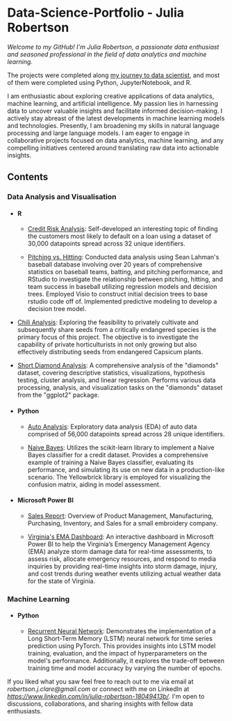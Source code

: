 # Data-Science-Portfolio - Julia Robertson
_Welcome to my GitHub! I'm Julia Robertson, a passionate data enthusiast and seasoned professional in the field of data analytics and machine learning._

The projects were completed along [my journey to data scientist](https://github.com/Julia-Robertson/Julia-Robertson/tree/main/Certificates), and most of them were completed using Python, JupyterNotebook, and R.   

I am enthusiastic about exploring creative applications of data analytics, machine learning, and artificial intelligence. My passion lies in harnessing data to uncover valuable insights and facilitate informed decision-making. I actively stay abreast of the latest developments in machine learning models and technologies. Presently, I am broadening my skills in natural language processing and large language models. I am eager to engage in collaborative projects focused on data analytics, machine learning, and any compelling initiatives centered around translating raw data into actionable insights.


## Contents

### Data Analysis and Visualisation
- #### R
	- [Credit Risk Analysis](https://github.com/Julia-Robertson/Julia-Robertson/blob/main/Data%20Analysis%20%26%20Visualization/R/Credit%20Risk/Credit%20Risk%20Analysis%20and%20Logistic%20Regression%20Model.R): Self-developed an interesting topic of finding the customers most likely to default on a loan using a dataset of 30,000 datapoints spread across 32 unique identifiers.

	- [Pitching vs. Hitting](https://github.com/Julia-Robertson/Julia-Robertson/blob/main/Data%20Analysis%20%26%20Visualization/R/Baseball%20Analysis/Analysis_Baseball.R): Conducted data analysis using Sean Lahman's baseball database involving over 20 years of comprehensive statistics on baseball teams, batting, and pitching performance, and RStudio to investigate the relationship between pitching, hitting, and team success in baseball utilizing regression models and decision trees. Employed Visio to construct initial decision trees to base rstudio code off of. Implemented predictive modeling to develop a decision tree model.

- [Chili Analysis](https://github.com/Julia-Robertson/Julia-Robertson/blob/main/Data%20Analysis%20%26%20Visualization/R/Chili%20Analysis/Analysis_Chili.R): Exploring the feasibility to privately cultivate and subsequently share seeds from a critically endangered species is the primary focus of this project. The objective is to investigate the capability of private horticulturists in not only growing but also effectively distributing seeds from endangered Capsicum plants.

- [Short Diamond Analysis](https://github.com/Julia-Robertson/Julia-Robertson/blob/main/Data%20Analysis%20%26%20Visualization/R/Short%20Diamond%20Exercise/Diamond%20Analysis.R): A comprehensive analysis of the "diamonds" dataset, covering descriptive statistics, visualizations, hypothesis testing, cluster analysis, and linear regression. Performs various data processing, analysis, and visualization tasks on the "diamonds" dataset from the "ggplot2" package. 


- #### Python
	- [Auto Analysis](https://github.com/Julia-Robertson/Julia-Robertson/tree/main/Data%20Analysis%20%26%20Visualization/Python/Auto%20Analysis): Exploratory data analysis (EDA) of auto data comprised of 56,000 datapoints spread across 28 unique identifiers.
	
	- [Naive Bayes](https://github.com/Julia-Robertson/Julia-Robertson/blob/main/Data%20Analysis%20%26%20Visualization/Python/Naive%20Bayes%20Model/Credit%20Analysis.py): Utilizes the scikit-learn library to implement a Naive Bayes classifier for a credit dataset. Provides a comprehensive example of training a Naive Bayes classifier, evaluating its performance, and simulating its use on new data in a production-like scenario. The Yellowbrick library is employed for visualizing the confusion matrix, aiding in model assessment.

- #### Microsoft Power BI
	- [Sales Report](https://github.com/Julia-Robertson/Julia-Robertson/blob/main/Data%20Analysis%20%26%20Visualization/Microsoft%20Power%20BI/Sales%20Report.pdf): Overview of Product Management, Manufacturing, Purchasing, Inventory, and Sales for a small embroidery company.

	- [Virginia's EMA Dashboard]( ): An interactive dashboard in Microsoft Power BI to help the Virginia’s Emergency Management Agency (EMA) analyze storm damage data for real-time assessments, to assess risk, allocate emergency resources, and respond to media inquiries by providing real-time insights into storm damage, injury, and cost trends during weather events utilizing actual weather data for the state of Virginia.
  


### Machine Learning
- #### Python
	- [Recurrent Neural Network](https://github.com/Julia-Robertson/Julia-Robertson/blob/main/Machine%20Learning/Python/Recurrent%20Neural%20Network/RNN.ipynb): Demonstrates the implementation of a Long Short-Term Memory (LSTM) neural network for time series prediction using PyTorch. This provides insights into LSTM model training, evaluation, and the impact of hyperparameters on the model's performance. Additionally, it explores the trade-off between training time and model accuracy by varying the number of epochs.
	


If you liked what you saw feel free to reach out to me via email at _robertson.j.clare@gmail.com_  or connect with me on LinkedIn at _https://www.linkedin.com/in/julia-robertson-18049413b/_. I'm open to discussions, collaborations, and sharing insights with fellow data enthusiasts.
